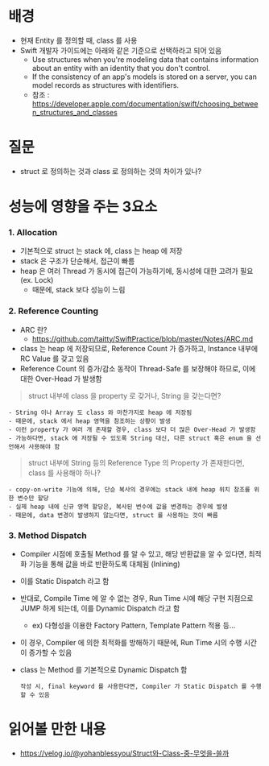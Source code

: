 # 배경
- 현재 Entity 를 정의할 때, class 를 사용
- Swift 개발자 가이드에는 아래와 같은 기준으로 선택하라고 되어 있음
  - Use structures when you're modeling data that contains information about an entity with an identity that you don't control.
  - If the consistency of an app's models is stored on a server, you can model records as structures with identifiers.
  - 참조 : https://developer.apple.com/documentation/swift/choosing_between_structures_and_classes 


# 질문
- struct 로 정의하는 것과 class 로 정의하는 것의 차이가 있나?


# 성능에 영향을 주는 3요소

### 1. Allocation
  - 기본적으로 struct 는 stack 에, class 는 heap 에 저장
  - stack 은 구조가 단순해서, 접근이 빠름
  - heap 은 여러 Thread 가 동시에 접근이 가능하기에, 동시성에 대한 고려가 필요 (ex. Lock)
    - 때문에, stack 보다 성능이 느림

      
### 2. Reference Counting
  - ARC 란?
    - https://github.com/taitty/SwiftPractice/blob/master/Notes/ARC.md
  - class 는 heap 에 저장되므로, Reference Count 가 증가하고, Instance 내부에 RC Value 를 갖고 있음
  - Reference Count 의 증가/감소 동작이 Thread-Safe 를 보장해야 하므로, 이에 대한 Over-Head 가 발생함
  
> struct 내부에 class 을 property 로 갖거나, String 을 갖는다면?

    - String 이나 Array 도 class 와 마찬가지로 heap 에 저장됨
    - 때문에, stack 에서 heap 영역을 참조하는 상황이 발생
    - 이런 property 가 여러 개 존재할 경우, class 보다 더 많은 Over-Head 가 발생함
    - 가능하다면, stack 에 저장될 수 있도록 String 대신, 다른 struct 혹은 enum 을 선언해서 사용해야 함
      
> struct 내부에 String 등의 Reference Type 의 Property 가 존재한다면, class 를 사용해야 하나?

    - copy-on-write 기능에 의해, 단순 복사의 경우에는 stack 내에 heap 위치 참조를 위한 변수만 할당
    - 실제 heap 내에 신규 영역 할당은, 복사된 변수에 값을 변경하는 경우에 발생
    - 때문에, data 변경이 발생하지 않는다면, struct 를 사용하는 것이 빠름
    
      
### 3. Method Dispatch
  - Compiler 시점에 호출될 Method 를 알 수 있고, 해당 반환값을 알 수 있다면, 최적화 기능을 통해 값을 바로 반환하도록 대체됨 (Inlining)
  - 이를 Static Dispatch 라고 함
  - 반대로, Compile Time 에 알 수 없는 경우, Run Time 시에 해당 구현 지점으로 JUMP 하게 되는데, 이를 Dynamic Dispatch 라고 함
    - ex) 다형성을 이용한 Factory Pattern, Template Pattern 적용 등...
  - 이 경우, Compiler 에 의한 최적화를 방해하기 때문에, Run Time 시의 수행 시간이 증가할 수 있음
  - class 는 Method 를 기본적으로 Dynamic Dispatch 함

        작성 시, final keyword 를 사용한다면, Compiler 가 Static Dispatch 를 수행할 수 있음
        
# 읽어볼 만한 내용
- https://velog.io/@yohanblessyou/Struct와-Class-중-무엇을-쓸까

